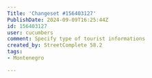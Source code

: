 ```yaml
---
Title: 'Changeset #156403127'
PublishDate: 2024-09-09T16:25:44Z
id: 156403127
user: cucumbers
comment: Specify type of tourist informations
created_by: StreetComplete 58.2
tags:
- Montenegro

---
```

